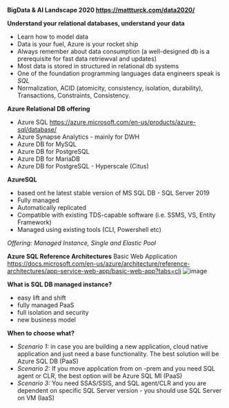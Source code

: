 **BigData & AI Landscape 2020 https://mattturck.com/data2020/**

**Understand your relational databases, understand your data**
- Learn how to model data
- Data is your fuel, Azure is your rocket ship
- Always remember about data consumption (a well-designed db is a prerequisite for fast data retriewval and updates)
- Most data is stored in structured in relational db systems
- One of the foundation programming languages data engineers speak is *SQL*
- Normalization, ACID (atomicity, consistency, isolation, durability), Transactions, Constraints, Consistency.

**Azure Relational DB offering**
- Azure SQL https://azure.microsoft.com/en-us/products/azure-sql/database/ 
- Azure Synapse Analytics - mainly for DWH
- Azure DB for MySQL
- Azure DB for PostgreSQL
- Azure DB for MariaDB
- Azure DB for PostgreSQL - Hyperscale (Citus)

**AzureSQL**
- based ont he latest stable version of MS SQL DB - SQL Server 2019
- Fully managed
- Automatically replicated
- Compatible with existing TDS-capable software (i.e. SSMS, VS, Entity Framework)
- Managed using existing tools (CLI, Powershell etc)

*Offering: Managed Instance, Single and Elastic Pool*

**Azure SQL Reference Architectures**
 Basic Web Application https://docs.microsoft.com/en-us/azure/architecture/reference-architectures/app-service-web-app/basic-web-app?tabs=cli 
 ![image](https://user-images.githubusercontent.com/63510256/118671808-11014380-b7f8-11eb-9cd3-4df87bf39d30.png)

**What is SQL DB managed instance?**
- easy lift and shift
- fully managed PaaS
- full isolation and security
- new business model

**When to choose what?**
- *Scenario 1:* in case you are building a new application, cloud native application and just need a base functionality. The best solution will be Azure SQL DB (PaaS)
- *Scenario 2:* If you move application from on -prem and you need SQL agent or CLR, the best option will be Azure SQL MI (PaaS)
- *Scenario 3:* You need SSAS/SSIS, and SQL agent/CLR and you are dependent on specific SQL Server version - you should use SQL Server on VM (IaaS)
